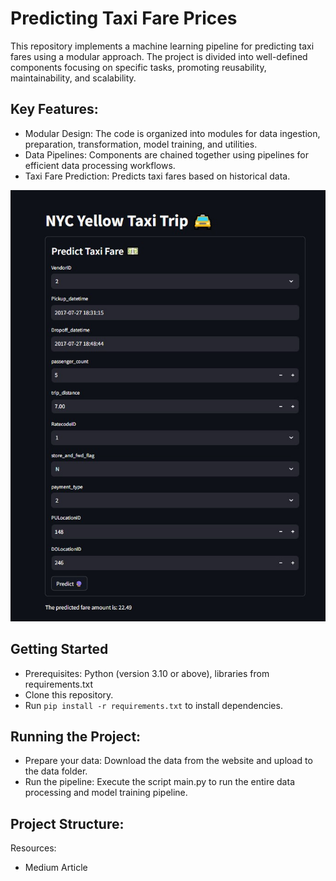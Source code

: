 # Predicting Taxi Fare Prices
This repository implements a machine learning pipeline for predicting taxi fares using a modular approach. The project is divided into well-defined components focusing on specific tasks, promoting reusability, maintainability, and scalability.

## Key Features:

- Modular Design: The code is organized into modules for data ingestion, preparation, transformation, model training, and utilities.
- Data Pipelines: Components are chained together using pipelines for efficient data processing workflows.
- Taxi Fare Prediction: Predicts taxi fares based on historical data.

![Streamlit App](/artifacts/images/streamlit_app.jpg)

## Getting Started

- Prerequisites: Python (version 3.10 or above), libraries from requirements.txt
- Clone this repository.
- Run ```pip install -r requirements.txt``` to install dependencies.

## Running the Project:

- Prepare your data: Download the data from the website and upload to the data folder.
- Run the pipeline: Execute the script main.py to run the entire data processing and model training pipeline.

## Project Structure:


Resources:
- Medium Article
